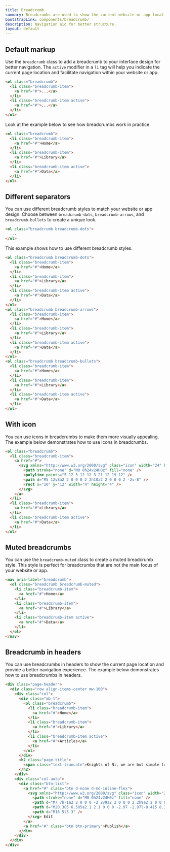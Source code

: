 ```yaml
---
title: Breadcrumb
summary: Breadcrumbs are used to show the current website or app location and reduce the number of actions users have to take. Thanks to breadcrumbs, they can easily navigate within the website hierarchy and better understand its structure.
bootstrapLink: components/breadcrumb/
description: Navigation aid for better structure.
layout: default
---
```


## Default markup

Use the `breadcrumb` class to add a breadcrumb to your interface design for better navigation. The `active` modifier in a `li` tag will help you indicate the current page location and facilitate navigation within your website or app.

```html
<ol class="breadcrumb">
  <li class="breadcrumb-item">
    <a href="#">...</a>
  </li>
  <li class="breadcrumb-item active">
    <a href="#">...</a>
  </li>
</ol>
```

Look at the example below to see how breadcrumbs work in practice.

```html example centered
<ol class="breadcrumb">
  <li class="breadcrumb-item">
    <a href="#">Home</a>
  </li>
  <li class="breadcrumb-item">
    <a href="#">Library</a>
  </li>
  <li class="breadcrumb-item active">
    <a href="#">Data</a>
  </li>
</ol>
```

## Different separators

You can use different breadcrumb styles to match your website or app design. Choose between `breadcrumb-dots`, `breadcrumb-arrows`, and `breadcrumb-bullets` to create a unique look.

```html
<ol class="breadcrumb breadcrumb-dots">
  ...
</ol>
```

This example shows how to use different breadcrumb styles.

```html example centered separated vertical
<ol class="breadcrumb breadcrumb-dots">
  <li class="breadcrumb-item">
    <a href="#">Home</a>
  </li>
  <li class="breadcrumb-item">
    <a href="#">Library</a>
  </li>
  <li class="breadcrumb-item active">
    <a href="#">Data</a>
  </li>
</ol>
<ol class="breadcrumb breadcrumb-arrows">
  <li class="breadcrumb-item">
    <a href="#">Home</a>
  </li>
  <li class="breadcrumb-item">
    <a href="#">Library</a>
  </li>
  <li class="breadcrumb-item active">
    <a href="#">Data</a>
  </li>
</ol>
<ol class="breadcrumb breadcrumb-bullets">
  <li class="breadcrumb-item">
    <a href="#">Home</a>
  </li>
  <li class="breadcrumb-item">
    <a href="#">Library</a>
  </li>
  <li class="breadcrumb-item active">
    <a href="#">Data</a>
  </li>
</ol>
```

## With icon

You can use icons in breadcrumbs to make them more visually appealing. The example below demonstrates how to use icons in breadcrumbs.

```html example centered
<ol class="breadcrumb">
  <li class="breadcrumb-item">
    <a href="#">
      <svg xmlns="http://www.w3.org/2000/svg" class="icon" width="24" height="24" viewBox="0 0 24 24" stroke-width="2" stroke="currentColor" fill="none" stroke-linecap="round" stroke-linejoin="round">
        <path stroke="none" d="M0 0h24v24H0z" fill="none" />
        <polyline points="5 12 3 12 12 3 21 12 19 12" />
        <path d="M5 12v8a2 2 0 0 0 2 2h10a2 2 0 0 0 2 -2v-8" />
        <rect x="10" y="12" width="4" height="4" />
      </svg>
    </a>
  </li>
  <li class="breadcrumb-item">
    <a href="#">Library</a>
  </li>
  <li class="breadcrumb-item active">
    <a href="#">Data</a>
  </li>
</ol>
```

## Muted breadcrumbs

You can use the `breadcrumb-muted` class to create a muted breadcrumb style. This style is perfect for breadcrumbs that are not the main focus of your website or app.

```html example centered
<nav aria-label="breadcrumb">
  <ol class="breadcrumb breadcrumb-muted">
    <li class="breadcrumb-item">
      <a href="#">Home</a>
    </li>
    <li class="breadcrumb-item">
      <a href="#">Library</a>
    </li>
    <li class="breadcrumb-item active">
      <a href="#">Data</a>
    </li>
  </ol>
</nav>
```

## Breadcrumb in headers

You can use breadcrumbs in headers to show the current page location and provide a better navigation experience. The example below demonstrates how to use breadcrumbs in headers.

```html example vertical centered columns={3}
<div class="page-header">
  <div class="row align-items-center mw-100">
    <div class="col">
      <div class="mb-1">
        <ol class="breadcrumb">
          <li class="breadcrumb-item">
            <a href="#">Home</a>
          </li>
          <li class="breadcrumb-item">
            <a href="#">Library</a>
          </li>
          <li class="breadcrumb-item active">
            <a href="#">Articles</a>
          </li>
        </ol>
      </div>
      <h2 class="page-title">
        <span class="text-truncate">Knights of Ni, we are but simple travelers who seek the enchanter who lives beyond these woods.</span>
      </h2>
    </div>
    <div class="col-auto">
      <div class="btn-list">
        <a href="#" class="btn d-none d-md-inline-flex">
          <svg xmlns="http://www.w3.org/2000/svg" class="icon" width="24" height="24" viewBox="0 0 24 24" stroke-width="2" stroke="currentColor" fill="none" stroke-linecap="round" stroke-linejoin="round">
            <path stroke="none" d="M0 0h24v24H0z" fill="none" />
            <path d="M7 7h-1a2 2 0 0 0 -2 2v9a2 2 0 0 0 2 2h9a2 2 0 0 0 2 -2v-1" />
            <path d="M20.385 6.585a2.1 2.1 0 0 0 -2.97 -2.97l-8.415 8.385v3h3l8.385 -8.415z" />
            <path d="M16 5l3 3" />
          </svg> Edit
        </a>
        <a href="#" class="btn btn-primary">Publish</a>
      </div>
    </div>
  </div>
</div>
```

